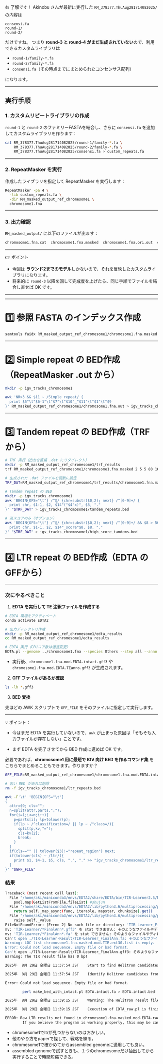 👍 了解です！
Akinobu さんが最新に実行した `RM_378377.ThuAug281714082025/` の内容は

```
consensi.fa  
round-1/  
round-2/
```

だけですね。
つまり **round-3 と round-4 がまだ生成されていない**ので、利用できるカスタムライブラリは

* `round-1/family-*.fa`
* `round-2/family-*.fa`
* `consensi.fa`（その時点までにまとめられたコンセンサス配列）

になります。

---

## 実行手順

### 1. カスタムリピートライブラリの作成

`round-1` と `round-2` のファミリーFASTAを結合し、さらに `consensi.fa` を追加してカスタムライブラリを作ります：

```bash
cat RM_378377.ThuAug281714082025/round-1/family-*.fa \
    RM_378377.ThuAug281714082025/round-2/family-*.fa \
    RM_378377.ThuAug281714082025/consensi.fa > custom_repeats.fa
```

---

### 2. RepeatMasker を実行

作成したライブラリを指定して RepeatMasker を実行します：

```bash
RepeatMasker -pa 4 \
  -lib custom_repeats.fa \
  -dir RM_masked_output_ref_chromesome1 \
  chromosome1.fna
```

---

### 3. 出力確認

`RM_masked_output/` に以下のファイルが出ます：

```bash
chromosome1.fna.cat  chromosome1.fna.masked  chromosome1.fna.ori.out  chromosome1.fna.out  chromosome1.fna.tbl
```

---

👉 ポイント

* 今回は **ラウンド2までのモデル**しかないので、それを反映したカスタムライブラリになります。
* 将来的に `round-3` 以降を回して完成度を上げたら、同じ手順でファイルを結合し直せば OK です。

---




---

# 1️⃣ 参照 FASTA のインデックス作成

```bash
samtools faidx RM_masked_output_ref_chromesome1/chromosome1.fna.masked
```

---

# 2️⃣ Simple repeat の BED作成（RepeatMasker .out から）

```bash
mkdir -p igv_tracks_chromosome1

awk 'NR>3 && $11 ~ /Simple_repeat/ {
  print $5"\t"$6-1"\t"$7"\t"$10"_"$11"\t"$1"\t"$9
}' RM_masked_output_ref_chromesome1/chromosome1.fna.out > igv_tracks_chromosome1/simple_repeats.bed
```

---

# 3️⃣ Tandem repeat の BED作成（TRF から）

```bash
# TRF 実行（出力を直接 .dat にリダイレクト）
mkdir -p RM_masked_output_ref_chromesome1/trf_results
trf RM_masked_output_ref_chromesome1/chromosome1.fna.masked 2 5 5 80 10 40 2000 -d -h -ngs > RM_masked_output_ref_chromesome1/trf_results/chromosome1.fna.masked.trf.dat

# 生成された .dat ファイルを変数に設定
TRF_DAT=RM_masked_output_ref_chromesome1/trf_results/chromosome1.fna.masked.trf.dat

# Tandem repeat の BED
mkdir -p igv_tracks_chromosome1
awk 'BEGIN{OFS="\t"} /^@/ {chr=substr($0,2); next} /^[0-9]+/ {
  print chr, $1-1, $2, $14"("$4"x)", $8, "."
}' "$TRF_DAT" > igv_tracks_chromosome1/tandem_repeats.bed

# 高スコアのみ（オプション）
awk 'BEGIN{OFS="\t"} /^@/ {chr=substr($0,2); next} /^[0-9]+/ && $8 > 500 {
  print chr, $1-1, $2, $14"_score"$8, $8, "."
}' "$TRF_DAT" > igv_tracks_chromosome1/high_score_tandems.bed

```

---

# 4️⃣ LTR repeat の BED作成（EDTA のGFFから）



---

### 次にやるべきこと

1. **EDTA を実行して TE 注釈ファイルを作成する**
    

```bash
# EDTA 環境をアクティベート
conda activate EDTA2

# 出力ディレクトリ作成
mkdir -p RM_masked_output_ref_chromesome1/edta_results
cd RM_masked_output_ref_chromesome1/edta_results

# EDTA 実行（CPUコア数は適宜変更）
EDTA.pl --genome ../chromosome1.fna --species Others --step all --anno 1 --threads 8
```

- 実行後、`chromosome1.fna.mod.EDTA.intact.gff3` や `chromosome1.fna.mod.EDTA.TEanno.gff3` が生成されます。
    

2. **GFF ファイルがあるか確認**
    

```bash
ls -lh *.gff3
```

3. **BED 変換**
    

先ほどの AWK スクリプトで `GFF_FILE` をそのファイルに指定して実行します。

---

💡 ポイント：

- 今はまだ EDTA を実行していないので、`awk` が止まった原因は「そもそも入力ファイルが存在しない」ことです。
    
- まず EDTA を完了させてから BED 作成に進めば OK です。
    

必要であれば、**chromosome1 用に最短で IGV 向け BED を作るコマンド集** をこちらでまとめることもできます。作りますか？

```bash
GFF_FILE=RM_masked_output_ref_chromesome1/chromosome1.fna.mod.EDTA.intact.gff3

# 古い BED があれば削除
rm -f igv_tracks_chromosome1/ltr_repeats.bed

awk -F'\t' 'BEGIN{OFS="\t"}
{
  attr=$9; cls="";
  n=split(attr,parts,";");
  for(i=1;i<=n;i++){
    p=parts[i]; lp=tolower(p);
    if(lp ~ /^classification=/ || lp ~ /^class=/){
      split(p,kv,"=");
      cls=kv[2];
      break;
    }
  }
  if(cls=="" || tolower($3)!="repeat_region") next;
  if(tolower(cls) ~ /ltr/){
    print $1, $4-1, $5, cls, ".", "." >> "igv_tracks_chromosome1/ltr_repeats.bed"
  }
}' "$GFF_FILE"
```

### 結果


```bash
Traceback (most recent call last):
  File "/home/aki/miniconda3/envs/EDTA2/share/EDTA/bin/TIR-Learner2.5/Module3/GetAllSeq.py", line 63, in <module>
    pool.map(GetListFromFile,fileList) #shujun
  File "/home/aki/miniconda3/envs/EDTA2/lib/python3.6/multiprocessing/pool.py", line 266, in map
    return self._map_async(func, iterable, mapstar, chunksize).get()
  File "/home/aki/miniconda3/envs/EDTA2/lib/python3.6/multiprocessing/pool.py", line 644, in get
    raise self._value
FileNotFoundError: [Errno 2] No such file or directory: 'TIR-Learner_FinalAnn.gff3'
mv: 'TIR-Learner/*FinalAnn*.gff3' を stat できません: そのようなファイルやディレクトリはありません
mv: 'TIR-Learner/*FinalAnn*.fa' を stat できません: そのようなファイルやディレクトリはありません
Can't open ./TIR-Learner-Result/TIR-Learner_FinalAnn.fa: そのようなファイルやディレクトリはありません at /home/aki/miniconda3/envs/EDTA2/share/EDTA/util/rename_tirlearner.pl line 19.
Warning: LOC list chromosome1.fna.masked.mod.TIR.ext30.list is empty.
Error: Could not load sequence. Empty file or bad format.
Can't open ./TIR-Learner-Result/TIR-Learner_FinalAnn.gff3: そのようなファイルやディレクトリはありません.
Warning: The TIR result file has 0 bp!

2025年  8月 29日 金曜日 11:37:54 JST    Start to find Helitron candidates.

2025年  8月 29日 金曜日 11:37:54 JST    Identify Helitron candidates from scratch.

Error: Could not load sequence. Empty file or bad format.

        perl make_bed_with_intact.pl EDTA.intact.fa > EDTA.intact.bed 

2025年  8月 29日 金曜日 11:39:15 JST    Warning: The Helitron result file has 0 bp!

2025年  8月 29日 金曜日 11:39:15 JST    Execution of EDTA_raw.pl is finished!

ERROR: Raw LTR results not found in chromosome1.fna.masked.mod.EDTA.raw/chromosome1.fna.masked.mod.LTR.raw.fa
        If you believe the program is working properly, this may be caused by the lack of intact LTRs in your genome. Consider to use the --force 1 parameter to overwrite this check
```





- chromesome1でltrが見つからないのはおかしい。
- 他のやり方をpaperで探して、戦略を練る。
- chromesome1で確かめてからassembled genomeに適用しても良い。
- assembled genomeで試すときも、１つのchromesomeだけ抽出してから実行することで時間短縮できる。